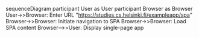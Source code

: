 sequenceDiagram
    participant User as User
    participant Browser as Browser
    User->>Browser: Enter URL "https://studies.cs.helsinki.fi/exampleapp/spa"
    Browser->>Browser: Initiate navigation to SPA
    Browser->>Browser: Load SPA content
    Browser-->>User: Display single-page app